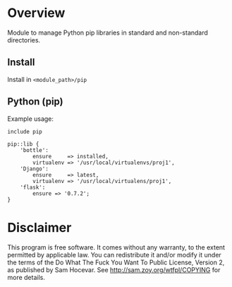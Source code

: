 Overview
========

Module to manage Python pip libraries in standard and non-standard directories.


Install
-------

Install in `<module_path>/pip`


Python (pip)
------------

Example usage:

    include pip

    pip::lib {
        'bottle':
            ensure     => installed,
            virtualenv => '/usr/local/virtualenvs/proj1',
        'Django':
            ensure     => latest,
            virtualenv => '/usr/local/virtualens/proj1',
        'flask':
            ensure => '0.7.2';
    }


Disclaimer
==========

This program is free software. It comes without any warranty, to
the extent permitted by applicable law. You can redistribute it
and/or modify it under the terms of the Do What The Fuck You Want
To Public License, Version 2, as published by Sam Hocevar. See
<http://sam.zoy.org/wtfpl/COPYING> for more details.

